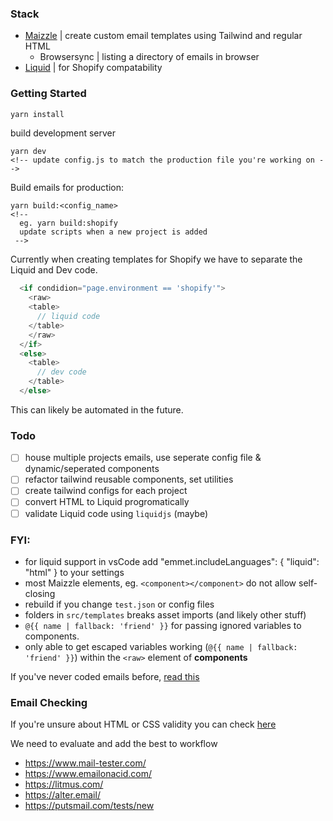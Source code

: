 
### Stack

- [Maizzle](https://maizzle.com/docs/introduction) | create custom email templates using Tailwind and regular HTML
  - Browsersync | listing a directory of emails in browser
- [Liquid](https://shopify.dev/api/liquid) | for Shopify compatability


### Getting Started

```bash
yarn install
```

build development server

```
yarn dev
<!-- update config.js to match the production file you're working on -->
```

Build emails for production:

```
yarn build:<config_name>
<!-- 
  eg. yarn build:shopify
  update scripts when a new project is added
 -->
```

Currently when creating templates for Shopify we have to separate the Liquid and Dev code.

```javascript
  <if condidion="page.environment == 'shopify'">
    <raw>
    <table>
      // liquid code
    </table>
    </raw>
  </if>
  <else>
    <table>
      // dev code
    </table>
  </else>
  ```

This can likely be automated in the future.

### Todo

- [ ] house multiple projects emails, use seperate config file & dynamic/seperated components
- [ ] refactor tailwind reusable components, set utilities
- [ ] create tailwind configs for each project
- [ ] convert HTML to Liquid progromatically
- [ ] validate Liquid code using ``liquidjs`` (maybe)

### FYI:

- for liquid support in vsCode add "emmet.includeLanguages": { "liquid": "html" } to your settings
- most Maizzle elements, eg. `<component></component>` do not allow self-closing
- rebuild if you change ``test.json`` or config files
- folders in  ``src/templates`` breaks asset imports (and likely other stuff)
- ``@{{ name | fallback: 'friend' }}`` for passing ignored variables to components.
- only able to get escaped variables working (``@{{ name | fallback: 'friend' }}``) within the ``<raw>`` element of **components**

If you've never coded emails before, [read this](https://explore.reallygoodemails.com/new-to-email-coding-heres-where-to-start-2494422f0bd4)

### Email Checking

If you're unsure about HTML or CSS validity you can check [here](https://www.caniemail.com/) 

We need to evaluate and add the best to workflow

- https://www.mail-tester.com/
- https://www.emailonacid.com/
- https://litmus.com/
- https://alter.email/
- https://putsmail.com/tests/new

